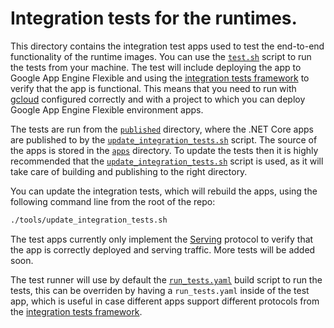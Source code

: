 # Integration tests for the runtimes.
This directory contains the integration test apps used to test the end-to-end functionality of the runtime images. You can use the [`test.sh`](../tools/test.sh) script to run the tests from your machine. The test will include deploying the app to Google App Engine Flexible and using the [integration tests framework](https://github.com/GoogleCloudPlatform/runtimes-common/tree/master/integration_tests) to verify that the app is functional. This means that you need to run with [gcloud](https://cloud.google.com/sdk/gcloud/) configured correctly and with a project to which you can deploy Google App Engine Flexible environment apps.

The tests are run from the [`published`](./published) directory, where the .NET Core apps are published to by the [`update_integration_tests.sh`](../tools/update_integration_tests.sh) script. The source of the apps is stored in the [`apps`](./apps) directory. To update the tests then it is highly recommended that the [`update_integration_tests.sh`](../tools/update_integration_tests.sh) script is used, as it will take care of building and publishing to the right directory.

You can update the integration tests, which will rebuild the apps, using the following command line from the root of the repo:
```bash
./tools/update_integration_tests.sh
```

The test apps currently only implement the [Serving](https://github.com/GoogleCloudPlatform/runtimes-common/tree/master/integration_tests#serving-root) protocol to verify that the app is correctly deployed and serving traffic. More tests will be added soon.

The test runner will use by default the [`run_tests.yaml`](./run_tests.yaml) build script to run the tests, this can be overriden by having a `run_tests.yaml` inside of the test app, which is useful in case different apps support different protocols from the [integration tests framework](https://github.com/GoogleCloudPlatform/runtimes-common/tree/master/integration_tests).

